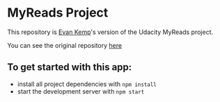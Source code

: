# MyReads Project

This repository is [Evan Kemp](https://github.com/evankp)'s version of the Udacity MyReads project.

You can see the original repository [here](https://github.com/udacity/reactnd-project-myreads-starter)

## To get started with this app:

* install all project dependencies with `npm install`
* start the development server with `npm start`
